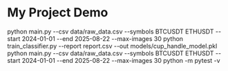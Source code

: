 # My Project Demo

python main.py --csv data/raw_data.csv --symbols BTCUSDT ETHUSDT --start 2024-01-01 --end 2025-08-22 --max-images 30
python train_classifier.py --report report.csv --out models/cup_handle_model.pkl
python main.py --csv data/raw_data.csv --symbols BTCUSDT ETHUSDT --start 2024-01-01 --end 2025-08-22 --max-images 30
python -m pytest -v
